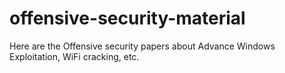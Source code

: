 # offensive-security-material
Here are the Offensive security papers about Advance Windows Exploitation, WiFi cracking, etc.
